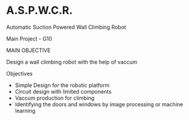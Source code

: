 # A.S.P.W.C.R.
Automatic Suction Powered Wall Climbing Robot

Main Project - G10

MAIN OBJECTIVE

Design a wall climbing robot with the help of vaccum

Objectives

* Simple Design for the robotic platform
* Circuit design with limited components
* Vaccum production for climbing
* Identifying the doors and windows by image processing or machine learning

